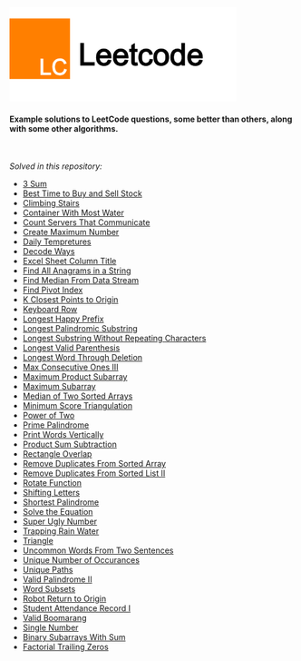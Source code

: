 <img src="https://raw.githubusercontent.com/hershyz/leetcode/master/logo.png"/>
<h4>Example solutions to LeetCode questions, some better than others, along with some other algorithms.</h4>
<br>
<p><i>Solved in this repository:</i></p>
<ul>
  <li><a href="https://leetcode.com/problems/3sum/">3 Sum</a></li>
  <li><a href="https://leetcode.com/problems/best-time-to-buy-and-sell-stock/">Best Time to Buy and Sell Stock</a></li>
  <li><a href="https://leetcode.com/problems/climbing-stairs/">Climbing Stairs</a></li>
  <li><a href="https://leetcode.com/problems/container-with-most-water/">Container With Most Water</a></li>
  <li><a href="https://leetcode.com/problems/count-servers-that-communicate/">Count Servers That Communicate</a></li>
  <li><a href="https://leetcode.com/problems/create-maximum-number/">Create Maximum Number</a></li>
  <li><a href="https://leetcode.com/problems/daily-temperatures/">Daily Tempretures</a></li>
  <li><a href="https://leetcode.com/problems/decode-ways/">Decode Ways</a></li>
  <li><a href="https://leetcode.com/problems/excel-sheet-column-title/">Excel Sheet Column Title</a></li>
  <li><a href="https://leetcode.com/problems/find-all-anagrams-in-a-string/">Find All Anagrams in a String</a></li>
  <li><a href="https://leetcode.com/problems/find-median-from-data-stream/">Find Median From Data Stream</a></li>
  <li><a href="https://leetcode.com/problems/find-pivot-index/">Find Pivot Index</a></li>
  <li><a href="https://leetcode.com/problems/k-closest-points-to-origin/">K Closest Points to Origin</a></li>
  <li><a href="https://leetcode.com/problems/keyboard-row/">Keyboard Row</a></li>
  <li><a href="https://leetcode.com/problems/longest-happy-prefix/">Longest Happy Prefix</a></li>
  <li><a href="https://leetcode.com/problems/longest-palindromic-substring/">Longest Palindromic Substring</a></li>
  <li><a href="https://leetcode.com/problems/longest-substring-without-repeating-characters/">Longest Substring Without Repeating Characters</a></li>
  <li><a href="https://leetcode.com/problems/longest-valid-parentheses/">Longest Valid Parenthesis</a></li>
  <li><a href="https://leetcode.com/problems/longest-word-in-dictionary-through-deleting/">Longest Word Through Deletion</a></li>
  <li><a href="https://leetcode.com/problems/max-consecutive-ones-iii/">Max Consecutive Ones III</a></li>
  <li><a href="https://leetcode.com/problems/maximum-product-subarray/">Maximum Product Subarray</a></li>
  <li><a href="https://leetcode.com/problems/maximum-subarray/">Maximum Subarray</a></li>
  <li><a href="https://leetcode.com/problems/median-of-two-sorted-arrays/">Median of Two Sorted Arrays</a></li>
  <li><a href="https://leetcode.com/problems/minimum-score-triangulation-of-polygon/">Minimum Score Triangulation</a></li>
  <li><a href="https://leetcode.com/problems/power-of-two/">Power of Two</a></li>
  <li><a href="https://leetcode.com/problems/prime-palindrome/">Prime Palindrome</a></li>
  <li><a href="https://leetcode.com/problems/print-words-vertically/">Print Words Vertically</a></li>
  <li><a href="https://leetcode.com/problems/subtract-the-product-and-sum-of-digits-of-an-integer/">Product Sum Subtraction</a></li>
  <li><a href="https://leetcode.com/problems/rectangle-overlap/">Rectangle Overlap</a></li>
  <li><a href="https://leetcode.com/problems/remove-duplicates-from-sorted-array/">Remove Duplicates From Sorted Array</a></li>
  <li><a href="https://leetcode.com/problems/remove-duplicates-from-sorted-list-ii/">Remove Duplicates From Sorted List II</a></li>
  <li><a href="https://leetcode.com/problems/rotate-function/">Rotate Function</a></li>
  <li><a href="https://leetcode.com/problems/shifting-letters/">Shifting Letters</a></li>
  <li><a href="https://leetcode.com/problems/shortest-palindrome/">Shortest Palindrome</a></li>
  <li><a href="https://leetcode.com/problems/solve-the-equation/">Solve the Equation</a></li>
  <li><a href="https://leetcode.com/problems/super-ugly-number/">Super Ugly Number</a></li>
  <li><a href="https://leetcode.com/problems/trapping-rain-water/">Trapping Rain Water</a></li>
  <li><a href="https://leetcode.com/problems/triangle/">Triangle</a></li>
  <li><a href="https://leetcode.com/problems/uncommon-words-from-two-sentences/">Uncommon Words From Two Sentences</a></li>
  <li><a href="https://leetcode.com/problems/unique-number-of-occurrences/">Unique Number of Occurances</a></li>
  <li><a href="https://leetcode.com/problems/unique-paths/">Unique Paths</a></li>
  <li><a href="https://leetcode.com/problems/valid-palindrome-ii/">Valid Palindrome II</a></li>
  <li><a href="https://leetcode.com/problems/word-subsets/">Word Subsets</a></li>
  <li><a href="https://leetcode.com/problems/robot-return-to-origin/">Robot Return to Origin</a></li>
  <li><a href="https://leetcode.com/problems/student-attendance-record-i/">Student Attendance Record I</a></li>
  <li><a href="https://leetcode.com/problems/valid-boomerang/">Valid Boomarang</a></li>
  <li><a href="https://leetcode.com/problems/single-number/">Single Number</a></li>
  <li><a href="https://leetcode.com/problems/binary-subarrays-with-sum/">Binary Subarrays With Sum</a></li>
  <li><a href="https://leetcode.com/problems/factorial-trailing-zeroes/">Factorial Trailing Zeros</a></li>
</ul>
